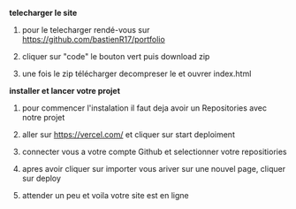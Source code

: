 **telecharger le site**

1) pour le telecharger rendé-vous sur https://github.com/bastienR17/portfolio

2) cliquer sur "code" le bouton vert puis download zip

3) une fois le zip télécharger decompreser le et ouvrer index.html


  **installer et lancer votre projet**

1) pour commencer l'instalation il faut deja avoir un Repositories avec notre projet 

2) aller sur https://vercel.com/ et cliquer sur start deploiment 

3) connecter vous a votre compte Github et selectionner votre repositiories 

4) apres avoir cliquer sur importer vous ariver sur une nouvel page, cliquer sur deploy

5) attender un peu et voila votre site est en ligne 

  
